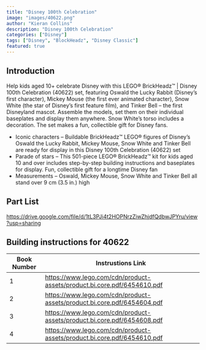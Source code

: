 ```yaml
---
title: "Disney 100th Celebration"
image: "images/40622.png"
author: "Kieran Collins"
description: "Disney 100th Celebration"
categories: ["Disney"]
tags: ["Disney", "BlockHeadz", "Disney Classic"]
featured: true
---
```


## Introduction

Help kids aged 10+ celebrate Disney with this LEGO® BrickHeadz™ | Disney 100th Celebration (40622) set, featuring Oswald the Lucky Rabbit (Disney’s first character), Mickey Mouse (the first ever animated character), Snow White (the star of Disney’s first feature film), and Tinker Bell – the first Disneyland mascot. Assemble the models, set them on their individual baseplates and display them anywhere. Snow White’s torso includes a decoration. The set makes a fun, collectible gift for Disney fans.

- Iconic characters – Buildable BrickHeadz™ LEGO® figures of Disney’s Oswald the Lucky Rabbit, Mickey Mouse, Snow White and Tinker Bell are ready for display in this Disney 100th Celebration (40622) set
- Parade of stars – This 501-piece LEGO® BrickHeadz™ kit for kids aged 10 and over includes step-by-step building instructions and baseplates for display. Fun, collectible gift for a longtime Disney fan
- Measurements – Oswald, Mickey Mouse, Snow White and Tinker Bell all stand over 9 cm (3.5 in.) high

## Part List

https://drive.google.com/file/d/1tL3PJi4t2HOPNrzZiwZhjdfQdbwJPYru/view?usp=sharing

## Building instructions for 40622

| Book Number | Instrustions Link |
|-------------|-------------------|
| 1           | https://www.lego.com/cdn/product-assets/product.bi.core.pdf/6454610.pdf |
| 2           | https://www.lego.com/cdn/product-assets/product.bi.core.pdf/6454604.pdf |
| 3           | https://www.lego.com/cdn/product-assets/product.bi.core.pdf/6454608.pdf |
| 4           | https://www.lego.com/cdn/product-assets/product.bi.core.pdf/6454610.pdf |